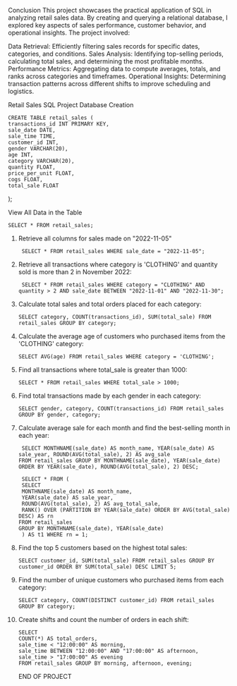 Conclusion
This project showcases the practical application of SQL in analyzing retail sales data. By creating and querying a relational database, I explored key aspects of sales performance, customer behavior, and operational insights. The project involved:

Data Retrieval: Efficiently filtering sales records for specific dates, categories, and conditions.
Sales Analysis: Identifying top-selling periods, calculating total sales, and determining the most profitable months.
Performance Metrics: Aggregating data to compute averages, totals, and ranks across categories and timeframes.
Operational Insights: Determining transaction patterns across different shifts to improve scheduling and logistics.


Retail Sales SQL Project
Database Creation

    CREATE TABLE retail_sales (
    transactions_id INT PRIMARY KEY,    
    sale_date DATE,
    sale_time TIME,
    customer_id INT,
    gender VARCHAR(20),
    age INT,
    category VARCHAR(20),
    quantity FLOAT,
    price_per_unit FLOAT,
    cogs FLOAT,
    total_sale FLOAT
);



View All Data in the Table
    
    SELECT * FROM retail_sales;

1. Retrieve all columns for sales made on "2022-11-05"

        SELECT * FROM retail_sales WHERE sale_date = "2022-11-05";
 
2. Retrieve all transactions where category is 'CLOTHING' and quantity sold is more than 2 in November 2022:

        SELECT * FROM retail_sales WHERE category = "CLOTHING" AND quantity > 2 AND sale_date BETWEEN "2022-11-01" AND "2022-11-30";

3. Calculate total sales and total orders placed for each category:

       SELECT category, COUNT(transactions_id), SUM(total_sale) FROM retail_sales GROUP BY category;

4. Calculate the average age of customers who purchased items from the 'CLOTHING' category:

       SELECT AVG(age) FROM retail_sales WHERE category = 'CLOTHING';

5. Find all transactions where total_sale is greater than 1000:

       SELECT * FROM retail_sales WHERE total_sale > 1000;
   
6. Find total transactions made by each gender in each category:

       SELECT gender, category, COUNT(transactions_id) FROM retail_sales GROUP BY gender, category;

7. Calculate average sale for each month and find the best-selling month in each year:

        SELECT MONTHNAME(sale_date) AS month_name, YEAR(sale_date) AS sale_year, ROUND(AVG(total_sale), 2) AS avg_sale
       FROM retail_sales GROUP BY MONTHNAME(sale_date), YEAR(sale_date) 
       ORDER BY YEAR(sale_date), ROUND(AVG(total_sale), 2) DESC;

        SELECT * FROM (
        SELECT 
        MONTHNAME(sale_date) AS month_name, 
        YEAR(sale_date) AS sale_year, 
        ROUND(AVG(total_sale), 2) AS avg_total_sale,
        RANK() OVER (PARTITION BY YEAR(sale_date) ORDER BY AVG(total_sale) DESC) AS rn
       FROM retail_sales 
       GROUP BY MONTHNAME(sale_date), YEAR(sale_date)
        ) AS t1 WHERE rn = 1;

8. Find the top 5 customers based on the highest total sales:

       SELECT customer_id, SUM(total_sale) FROM retail_sales GROUP BY customer_id ORDER BY SUM(total_sale) DESC LIMIT 5;

9.  Find the number of unique customers who purchased items from each category:

        SELECT category, COUNT(DISTINCT customer_id) FROM retail_sales GROUP BY category;

10. Create shifts and count the number of orders in each shift:

        SELECT 
        COUNT(*) AS total_orders,
        sale_time < "12:00:00" AS morning,
        sale_time BETWEEN "12:00:00" AND "17:00:00" AS afternoon,
        sale_time > "17:00:00" AS evening 
        FROM retail_sales GROUP BY morning, afternoon, evening;

    END OF PROJECT 
